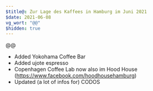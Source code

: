 ```yaml
---
$title@: Zur Lage des Kaffees in Hamburg im Juni 2021
$date: 2021-06-08
vg_wort: "@@"
$hidden: true
---
```


@@

* Added Yokohama Coffee Bar
* Added ujote espresso
* Copenhagen Coffee Lab now also im Hood House (https://www.facebook.com/hoodhousehamburg)
* Updated (a lot of infos for) CODOS
